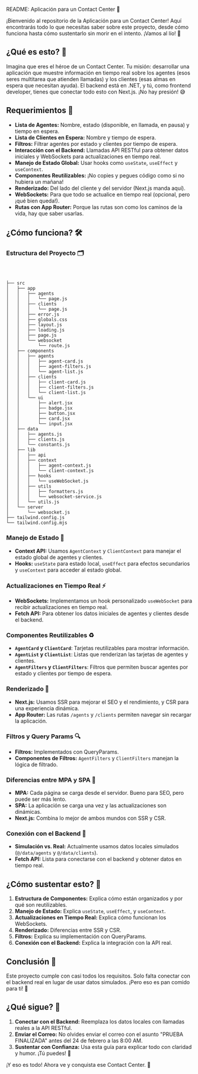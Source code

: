 README: Aplicación para un Contact Center 🚀

¡Bienvenido al repositorio de la Aplicación para un Contact Center! Aquí encontrarás todo lo que necesitas saber sobre este proyecto, desde cómo funciona hasta cómo sustentarlo sin morir en el intento. ¡Vamos al lío! 🎉

## ¿Qué es esto? 🤔
Imagina que eres el héroe de un Contact Center. Tu misión: desarrollar una aplicación que muestre información en tiempo real sobre los agentes (esos seres multitarea que atienden llamadas) y los clientes (esas almas en espera que necesitan ayuda). El backend está en .NET, y tú, como frontend developer, tienes que conectar todo esto con Next.js. ¡No hay presión! 😅

## Requerimientos 🎯
- **Lista de Agentes:** Nombre, estado (disponible, en llamada, en pausa) y tiempo en espera.
- **Lista de Clientes en Espera:** Nombre y tiempo de espera.
- **Filtros:** Filtrar agentes por estado y clientes por tiempo de espera.
- **Interacción con el Backend:** Llamadas API RESTful para obtener datos iniciales y WebSockets para actualizaciones en tiempo real.
- **Manejo de Estado Global:** Usar hooks como `useState`, `useEffect` y `useContext`.
- **Componentes Reutilizables:** ¡No copies y pegues código como si no hubiera un mañana!
- **Renderizado:** Del lado del cliente y del servidor (Next.js manda aquí).
- **WebSockets:** Para que todo se actualice en tiempo real (opcional, pero ¡qué bien queda!).
- **Rutas con App Router:** Porque las rutas son como los caminos de la vida, hay que saber usarlas.

## ¿Cómo funciona? 🛠️
### Estructura del Proyecto 🗂️
```



├── src
│   ├── app
│   │   ├── agents
│   │   │   └── page.js
│   │   ├── clients
│   │   │   └── page.js
│   │   ├── error.js
│   │   ├── globals.css
│   │   ├── layout.js
│   │   ├── loading.js
│   │   ├── page.js
│   │   └── websocket
│   │       └── route.js
│   ├── components
│   │   ├── agents
│   │   │   ├── agent-card.js
│   │   │   ├── agent-filters.js
│   │   │   └── agent-list.js
│   │   ├── clients
│   │   │   ├── client-card.js
│   │   │   ├── client-filters.js
│   │   │   └── client-list.js
│   │   └── ui
│   │       ├── alert.jsx
│   │       ├── badge.jsx
│   │       ├── button.jsx
│   │       ├── card.jsx
│   │       └── input.jsx
│   ├── data
│   │   ├── agents.js
│   │   ├── clients.js
│   │   └── constants.js
│   ├── lib
│   │   ├── api
│   │   ├── context
│   │   │   ├── agent-context.js
│   │   │   └── client-context.js
│   │   ├── hooks
│   │   │   └── useWebSocket.js
│   │   ├── utils
│   │   │   ├── formatters.js
│   │   │   └── websocket-service.js
│   │   └── utils.js
│   └── server
│       └── websocket.js
├── tailwind.config.js
└── tailwind.config.mjs

```

### Manejo de Estado 🧠
- **Context API:** Usamos `AgentContext` y `ClientContext` para manejar el estado global de agentes y clientes.
- **Hooks:** `useState` para estado local, `useEffect` para efectos secundarios y `useContext` para acceder al estado global.

### Actualizaciones en Tiempo Real ⚡
- **WebSockets:** Implementamos un hook personalizado `useWebSocket` para recibir actualizaciones en tiempo real.
- **Fetch API:** Para obtener los datos iniciales de agentes y clientes desde el backend.

### Componentes Reutilizables ♻️
- **`AgentCard` y `ClientCard`**: Tarjetas reutilizables para mostrar información.
- **`AgentList` y `ClientList`**: Listas que renderizan las tarjetas de agentes y clientes.
- **`AgentFilters` y `ClientFilters`**: Filtros que permiten buscar agentes por estado y clientes por tiempo de espera.

### Renderizado 🎨
- **Next.js:** Usamos SSR para mejorar el SEO y el rendimiento, y CSR para una experiencia dinámica.
- **App Router:** Las rutas `/agents` y `/clients` permiten navegar sin recargar la aplicación.

### Filtros y Query Params 🔍
- **Filtros:** Implementados con QueryParams.
- **Componentes de Filtros:** `AgentFilters` y `ClientFilters` manejan la lógica de filtrado.

### Diferencias entre MPA y SPA 🤔
- **MPA:** Cada página se carga desde el servidor. Bueno para SEO, pero puede ser más lento.
- **SPA:** La aplicación se carga una vez y las actualizaciones son dinámicas.
- **Next.js:** Combina lo mejor de ambos mundos con SSR y CSR.

### Conexión con el Backend 🔗
- **Simulación vs. Real:** Actualmente usamos datos locales simulados (`@/data/agents` y `@/data/clients`).
- **Fetch API:** Lista para conectarse con el backend y obtener datos en tiempo real.

## ¿Cómo sustentar esto? 📢
1. **Estructura de Componentes:** Explica cómo están organizados y por qué son reutilizables.
2. **Manejo de Estado:** Explica `useState`, `useEffect`, y `useContext`.
3. **Actualizaciones en Tiempo Real:** Explica cómo funcionan los WebSockets.
4. **Renderizado:** Diferencias entre SSR y CSR.
5. **Filtros:** Explica su implementación con QueryParams.
6. **Conexión con el Backend:** Explica la integración con la API real.

## Conclusión 🏁
Este proyecto cumple con casi todos los requisitos. Solo falta conectar con el backend real en lugar de usar datos simulados. ¡Pero eso es pan comido para ti! 🍞

## ¿Qué sigue? 🚀
1. **Conectar con el Backend:** Reemplaza los datos locales con llamadas reales a la API RESTful.
2. **Enviar el Correo:** No olvides enviar el correo con el asunto "PRUEBA FINALIZADA" antes del 24 de febrero a las 8:00 AM.
3. **Sustentar con Confianza:** Usa esta guía para explicar todo con claridad y humor. ¡Tú puedes! 💪

¡Y eso es todo! Ahora ve y conquista ese Contact Center. 🎉

